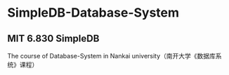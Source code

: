 # SimpleDB-Database-System
## MIT 6.830 SimpleDB
The course of Database-System in Nankai university（南开大学《数据库系统》课程）
